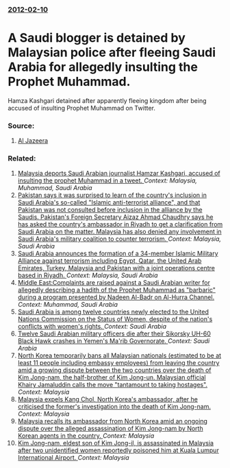 ### [2012-02-10](/news/2012/02/10/index.md)

# A Saudi blogger is detained by Malaysian police after fleeing Saudi Arabia for allegedly insulting the Prophet Muhammad. 

Hamza Kashgari detained after apparently fleeing kingdom after being accused of insulting Prophet Muhammad on Twitter.


### Source:

1. [Al Jazeera](http://www.aljazeera.com/news/asia-pacific/2012/02/20122105349670993.html)

### Related:

1. [Malaysia deports Saudi Arabian journalist Hamzar Kashgari, accused of insulting the prophet Muhammad in a tweet. ](/news/2012/02/12/malaysia-deports-saudi-arabian-journalist-hamzar-kashgari-accused-of-insulting-the-prophet-muhammad-in-a-tweet.md) _Context: Malaysia, Muhammad, Saudi Arabia_
2. [Pakistan says it was surprised to learn of the country's inclusion in Saudi Arabia's so-called "Islamic anti-terrorist alliance", and that Pakistan was not consulted before inclusion in the alliance by the Saudis. Pakistan's Foreign Secretary Aizaz Ahmad Chaudhry says he has asked the country's ambassador in Riyadh to get a clarification from Saudi Arabia on the matter. Malaysia has also denied any involvement in Saudi Arabia's military coalition to counter terrorism. ](/news/2015/12/16/pakistan-says-it-was-surprised-to-learn-of-the-country-s-inclusion-in-saudi-arabia-s-so-called-islamic-anti-terrorist-alliance-and-that-p.md) _Context: Malaysia, Saudi Arabia_
3. [Saudi Arabia announces the formation of a 34-member Islamic Military Alliance against terrorism including Egypt, Qatar, the United Arab Emirates, Turkey, Malaysia and Pakistan with a joint operations centre based in Riyadh. ](/news/2015/12/15/saudi-arabia-announces-the-formation-of-a-34-member-islamic-military-alliance-against-terrorism-including-egypt-qatar-the-united-arab-emir.md) _Context: Malaysia, Saudi Arabia_
4. [Middle East:Complaints are raised against a Saudi Arabian writer for allegedly describing a hadith of the Prophet Muhammad as "barbaric" during a program presented by Nadeen Al-Badr on Al-Hurra Channel. ](/news/2010/03/19/middle-east-pcomplaints-are-raised-against-a-saudi-arabian-writer-for-allegedly-describing-a-hadith-of-the-prophet-muhammad-as-barbaric-du.md) _Context: Muhammad, Saudi Arabia_
5. [Saudi Arabia is among twelve countries newly elected to the United Nations Commission on the Status of Women, despite of the nation's conflicts with women's rights. ](/news/2017/04/25/saudi-arabia-is-among-twelve-countries-newly-elected-to-the-united-nations-commission-on-the-status-of-women-despite-of-the-nation-s-confli.md) _Context: Saudi Arabia_
6. [Twelve Saudi Arabian military officers die after their Sikorsky UH-60 Black Hawk crashes in Yemen's Ma'rib Governorate. ](/news/2017/04/18/twelve-saudi-arabian-military-officers-die-after-their-sikorsky-uh-60-black-hawk-crashes-in-yemen-s-ma-rib-governorate.md) _Context: Saudi Arabia_
7. [North Korea temporarily bans all Malaysian nationals (estimated to be at least 11 people including embassy employees) from leaving the country amid a growing dispute between the two countries over the death of Kim Jong-nam, the half-brother of Kim Jong-un. Malaysian official Khairy Jamaluddin calls the move "tantamount to taking hostages". ](/news/2017/03/7/north-korea-temporarily-bans-all-malaysian-nationals-estimated-to-be-at-least-11-people-including-embassy-employees-from-leaving-the-count.md) _Context: Malaysia_
8. [Malaysia expels Kang Chol, North Korea's ambassador, after he criticised the former's investigation into the death of Kim Jong-nam. ](/news/2017/03/4/malaysia-expels-kang-chol-north-korea-s-ambassador-after-he-criticised-the-former-s-investigation-into-the-death-of-kim-jong-nam.md) _Context: Malaysia_
9. [Malaysia recalls its ambassador from North Korea amid an ongoing dispute over the alleged assassination of Kim Jong-nam by North Korean agents in the country. ](/news/2017/02/20/malaysia-recalls-its-ambassador-from-north-korea-amid-an-ongoing-dispute-over-the-alleged-assassination-of-kim-jong-nam-by-north-korean-agen.md) _Context: Malaysia_
10. [Kim Jong-nam, eldest son of Kim Jong-il, is assassinated in Malaysia after two unidentified women reportedly poisoned him at Kuala Lumpur International Airport. ](/news/2017/02/13/kim-jong-nam-eldest-son-of-kim-jong-il-is-assassinated-in-malaysia-after-two-unidentified-women-reportedly-poisoned-him-at-kuala-lumpur-in.md) _Context: Malaysia_
